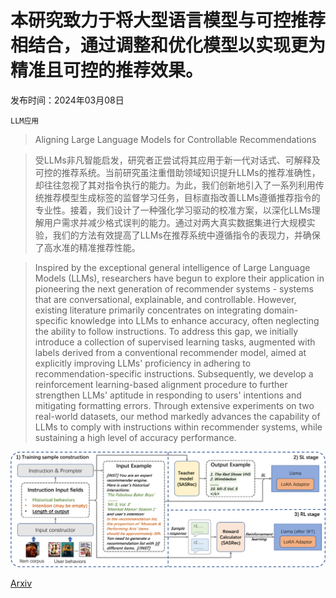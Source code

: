 # 本研究致力于将大型语言模型与可控推荐相结合，通过调整和优化模型以实现更为精准且可控的推荐效果。

发布时间：2024年03月08日

`LLM应用`

> Aligning Large Language Models for Controllable Recommendations

> 受LLMs非凡智能启发，研究者正尝试将其应用于新一代对话式、可解释及可控的推荐系统。当前研究虽注重借助领域知识提升LLMs的推荐准确性，却往往忽视了其对指令执行的能力。为此，我们创新地引入了一系列利用传统推荐模型生成标签的监督学习任务，目标直指改善LLMs遵循推荐指令的专业性。接着，我们设计了一种强化学习驱动的校准方案，以深化LLMs理解用户需求并减少格式误判的能力。通过对两大真实数据集进行大规模实验，我们的方法有效提高了LLMs在推荐系统中遵循指令的表现力，并确保了高水准的精准推荐性能。

> Inspired by the exceptional general intelligence of Large Language Models (LLMs), researchers have begun to explore their application in pioneering the next generation of recommender systems - systems that are conversational, explainable, and controllable. However, existing literature primarily concentrates on integrating domain-specific knowledge into LLMs to enhance accuracy, often neglecting the ability to follow instructions. To address this gap, we initially introduce a collection of supervised learning tasks, augmented with labels derived from a conventional recommender model, aimed at explicitly improving LLMs' proficiency in adhering to recommendation-specific instructions. Subsequently, we develop a reinforcement learning-based alignment procedure to further strengthen LLMs' aptitude in responding to users' intentions and mitigating formatting errors. Through extensive experiments on two real-world datasets, our method markedly advances the capability of LLMs to comply with instructions within recommender systems, while sustaining a high level of accuracy performance.

![本研究致力于将大型语言模型与可控推荐相结合，通过调整和优化模型以实现更为精准且可控的推荐效果。](../../../paper_images/2403.05063/x1.png)

[Arxiv](https://arxiv.org/abs/2403.05063)